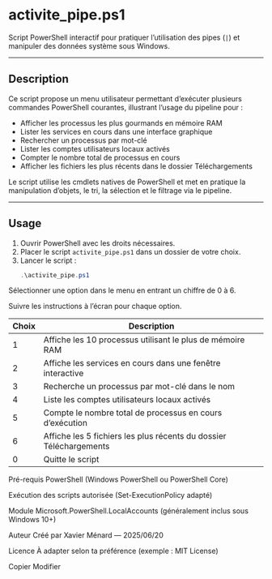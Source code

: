 # activite_pipe.ps1

Script PowerShell interactif pour pratiquer l’utilisation des pipes (`|`) et manipuler des données système sous Windows.

---

## Description

Ce script propose un menu utilisateur permettant d’exécuter plusieurs commandes PowerShell courantes, illustrant l’usage du pipeline pour :

- Afficher les processus les plus gourmands en mémoire RAM  
- Lister les services en cours dans une interface graphique  
- Rechercher un processus par mot-clé  
- Lister les comptes utilisateurs locaux activés  
- Compter le nombre total de processus en cours  
- Afficher les fichiers les plus récents dans le dossier Téléchargements

Le script utilise les cmdlets natives de PowerShell et met en pratique la manipulation d’objets, le tri, la sélection et le filtrage via le pipeline.

---

## Usage

1. Ouvrir PowerShell avec les droits nécessaires.  
2. Placer le script `activite_pipe.ps1` dans un dossier de votre choix.  
3. Lancer le script :  
   ```powershell
   .\activite_pipe.ps1
Sélectionner une option dans le menu en entrant un chiffre de 0 à 6.

Suivre les instructions à l’écran pour chaque option.

| Choix | Description                                                        |
| ----- | ------------------------------------------------------------------ |
| 1     | Affiche les 10 processus utilisant le plus de mémoire RAM          |
| 2     | Affiche les services en cours dans une fenêtre interactive         |
| 3     | Recherche un processus par mot-clé dans le nom                     |
| 4     | Liste les comptes utilisateurs locaux activés                      |
| 5     | Compte le nombre total de processus en cours d’exécution           |
| 6     | Affiche les 5 fichiers les plus récents du dossier Téléchargements |
| 0     | Quitte le script                                                   |


Pré-requis
PowerShell (Windows PowerShell ou PowerShell Core)

Exécution des scripts autorisée (Set-ExecutionPolicy adapté)

Module Microsoft.PowerShell.LocalAccounts (généralement inclus sous Windows 10+)

Auteur
Créé par Xavier Ménard — 2025/06/20

Licence
À adapter selon ta préférence (exemple : MIT License)

Copier
Modifier
